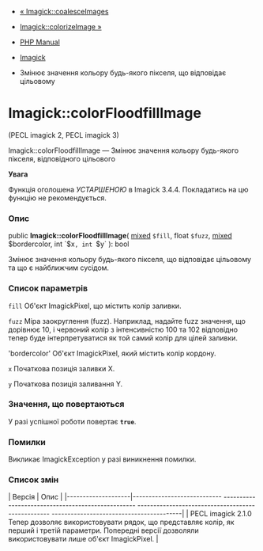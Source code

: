 - [« Imagick::coalesceImages](imagick.coalesceimages.md)
- [Imagick::colorizeImage »](imagick.colorizeimage.md)

- [PHP Manual](index.md)
- [Imagick](class.imagick.md)
- Змінює значення кольору будь-якого пікселя, що відповідає цільовому

# Imagick::colorFloodfillImage

(PECL imagick 2, PECL imagick 3)

Imagick::colorFloodfillImage — Змінює значення кольору будь-якого пікселя,
відповідного цільового

**Увага**

Функція оголошена *УСТАРШЕНОЮ* в Imagick 3.4.4. Покладатись на цю
функцію не рекомендується.

### Опис

public **Imagick::colorFloodfillImage**(
[mixed](language.types.declarations.md#language.types.declarations.mixed)
`$fill`,
float `$fuzz`,
[mixed](language.types.declarations.md#language.types.declarations.mixed)
$bordercolor,
int `$x`,
int `$y`
): bool

Змінює значення кольору будь-якого пікселя, що відповідає цільовому та
що є найближчим сусідом.

### Список параметрів

`fill`
Об'єкт ImagickPixel, що містить колір заливки.

`fuzz`
Міра заокруглення (fuzz). Наприклад, надайте fuzz значення, що дорівнює 10, і
червоний колір з інтенсивністю 100 та 102 відповідно тепер буде
інтерпретуватися як той самий колір для цілей заливки.

'bordercolor'
Об'єкт ImagickPixel, який містить колір кордону.

`x`
Початкова позиція заливки X.

`y`
Початкова позиція заливання Y.

### Значення, що повертаються

У разі успішної роботи повертає **`true`**.

### Помилки

Викликає ImagickException у разі виникнення помилки.

### Список змін

| Версія | Опис |
|--------------------|---------------------------- -------------------------------------------------- -------------------------------------------------- -----------------------------------------|
| PECL imagick 2.1.0 Тепер дозволяє використовувати рядок, що представляє колір, як перший і третій параметри. Попередні версії дозволяли використовувати лише об'єкт ImagickPixel. |
